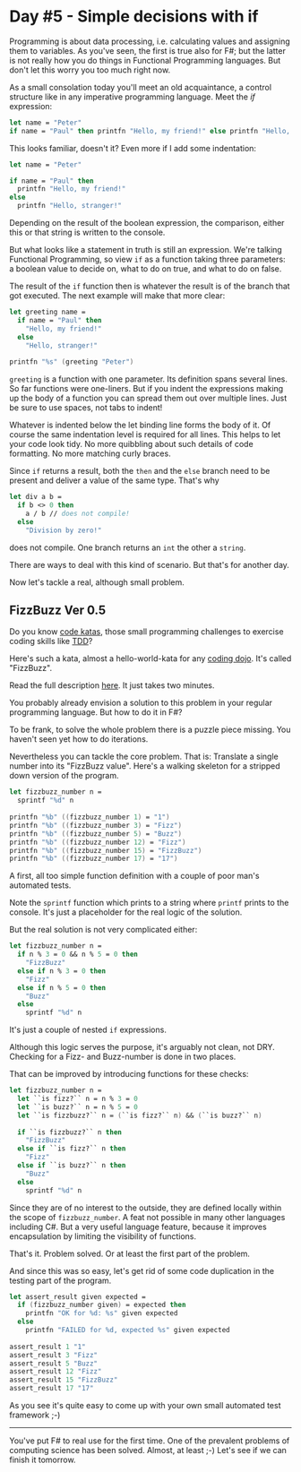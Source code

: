 # Day #5 - Simple decisions with if
Programming is about data processing, i.e. calculating values and assigning them to variables. As you've seen, the first is true also for F#; but the latter is not really how you do things in Functional Programming languages. But don't let this worry you too much right now.

As a small consolation today you'll meet an old acquaintance, a control structure like in any imperative programming language. Meet the _if_ expression:

```fsharp
let name = "Peter"
if name = "Paul" then printfn "Hello, my friend!" else printfn "Hello, stranger!"
```

This looks familiar, doesn't it? Even more if I add some indentation:

```fsharp
let name = "Peter"

if name = "Paul" then 
  printfn "Hello, my friend!"
else 
  printfn "Hello, stranger!"
```

Depending on the result of the boolean expression, the comparison, either this or that string is written to the console.

But what looks like a statement in truth is still an expression. We're talking Functional Programming, so view `if` as a function taking three parameters: a boolean value to decide on, what to do on true, and what to do on false.

The result of the `if` function then is whatever the result is of the branch that got executed. The next example will make that more clear:

```fsharp
let greeting name =
  if name = "Paul" then 
    "Hello, my friend!"
  else 
    "Hello, stranger!"
    
printfn "%s" (greeting "Peter")
```

`greeting` is a function with one parameter. Its definition spans several lines. So far functions were one-liners. But if you indent the expressions making up the body of a function you can spread them out over multiple lines. Just be sure to use spaces, not tabs to indent!

Whatever is indented below the let binding line forms the body of it. Of course the same indentation level is required for all lines. This helps to let your code look tidy. No more quibbling about such details of code formatting. No more matching curly braces.

Since `if` returns a result, both the `then` and the `else` branch need to be present and deliver a value of the same type. That's why

```fsharp
let div a b =
  if b <> 0 then
    a / b // does not compile!
  else
    "Division by zero!"
```

does not compile. One branch returns an `int` the other a `string`.

There are ways to deal with this kind of scenario. But that's for another day.

Now let's tackle a real, although small problem.

## FizzBuzz Ver 0.5
Do you know [code katas](http://en.wikipedia.org/wiki/Kata_(programming)), those small programming challenges to exercise coding skills like [TDD](http://en.wikipedia.org/wiki/Test-driven_development)?

Here's such a kata, almost a hello-world-kata for any [coding dojo](http://codingdojo.org). It's called "FizzBuzz".

Read the full description [here](https://app.box.com/s/kvrd51oykrob44xv2t379k98ay9ai568). It just takes two minutes.

You probably already envision a solution to this problem in your regular programming language. But how to do it in F#?

To be frank, to solve the whole problem there is a puzzle piece missing. You haven't seen yet how to do iterations.

Nevertheless you can tackle the core problem. That is: Translate a single number into its "FizzBuzz value". Here's a walking skeleton for a stripped down version of the program.

```fsharp
let fizzbuzz_number n =
  sprintf "%d" n
  
printfn "%b" ((fizzbuzz_number 1) = "1")
printfn "%b" ((fizzbuzz_number 3) = "Fizz")
printfn "%b" ((fizzbuzz_number 5) = "Buzz")
printfn "%b" ((fizzbuzz_number 12) = "Fizz")
printfn "%b" ((fizzbuzz_number 15) = "FizzBuzz")
printfn "%b" ((fizzbuzz_number 17) = "17")
```

A first, all too simple function definition with a couple of poor man's automated tests.

Note the `sprintf` function which prints to a string where `printf` prints to the console. It's just a placeholder for the real logic of the solution.

But the real solution is not very complicated either:

```fsharp
let fizzbuzz_number n =
  if n % 3 = 0 && n % 5 = 0 then
    "FizzBuzz"
  else if n % 3 = 0 then
    "Fizz"
  else if n % 5 = 0 then
    "Buzz"
  else
    sprintf "%d" n
```

It's just a couple of nested `if` expressions.

Although this logic serves the purpose, it's arguably not clean, not DRY. Checking for a Fizz- and Buzz-number is done in two places.

That can be improved by introducing functions for these checks:

```fsharp
let fizzbuzz_number n =
  let ``is fizz?`` n = n % 3 = 0
  let ``is buzz?`` n = n % 5 = 0
  let ``is fizzbuzz?`` n = (``is fizz?`` n) && (``is buzz?`` n)
  
  if ``is fizzbuzz?`` n then
    "FizzBuzz"
  else if ``is fizz?`` n then
    "Fizz"
  else if ``is buzz?`` n then
    "Buzz"
  else
    sprintf "%d" n
```

Since they are of no interest to the outside, they are defined locally within the scope of `fizzbuzz_number`. A feat not possible in many other languages including C#. But a very useful language feature, because it improves encapsulation by limiting the visibility of functions.

That's it. Problem solved. Or at least the first part of the problem.

And since this was so easy, let's get rid of some code duplication in the testing part of the program.

```fsharp
let assert_result given expected =
  if (fizzbuzz_number given) = expected then
    printfn "OK for %d: %s" given expected
  else
    printfn "FAILED for %d, expected %s" given expected
  
assert_result 1 "1"
assert_result 3 "Fizz"
assert_result 5 "Buzz"
assert_result 12 "Fizz"
assert_result 15 "FizzBuzz"
assert_result 17 "17"
```

As you see it's quite easy to come up with your own small automated test framework ;-)

***

You've put F# to real use for the first time. One of the prevalent problems of computing science has been solved. Almost, at least ;-) Let's see if we can finish it tomorrow.
